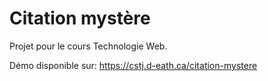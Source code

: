 # Citation mystère

Projet pour le cours Technologie Web.

Démo disponible sur: https://cstj.d-eath.ca/citation-mystere